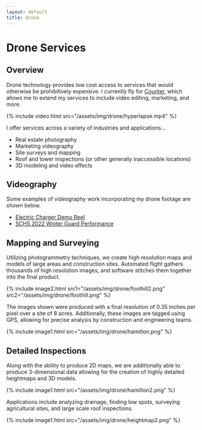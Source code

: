 ```yaml
---
layout: default
title: drone
---
```


# Drone Services

## Overview

Drone technology provides low cost access to services that would otherwise be prohibitively expensive. I currently fly for [Counter](https://madebycounter.com/), which allows me to extend my services to include video editing, marketing, and more.

{% include video.html src="/assets/img/drone/hyperlapse.mp4" %}

I offer services across a variety of industries and applications...
- Real estate photography
- Marketing videography
- Site surveys and mapping
- Roof and tower inspections (or other generally inaccessible locations)
- 3D modeling and video effects

## Videography

Some examples of videography work incorporating my drone footage are shown below.
- [Electric Charger Demo Reel](https://www.youtube.com/watch?v=DFJX3x63Eao)
- [SCHS 2022 Winter Guard Performance](https://www.youtube.com/watch?v=PdyyDYyhaUk)

## Mapping and Surveying

Utilizing photogrammetry techniques, we create high resolution maps and models of
large areas and construction sites. Automated flight gathers thousands of high resolution
images, and software stitches them together into the final product.

{% include image2.html src1="/assets/img/drone/foothill2.png" src2="/assets/img/drone/foothill.png" %}

The images shown were produced with a final resolution of 0.35 inches per pixel over a site of 8 acres. Additionally, these images are tagged using GPS, allowing for precise analysis by construction and engineering teams.

{% include image1.html src="/assets/img/drone/hamilton.png" %}

## Detailed Inspections

Along with the ability to produce 2D maps, we are additionally able to produce 3-dimensional data allowing for the creation of highly detailed heightmaps and 3D models.

{% include image1.html src="/assets/img/drone/hamilton2.png" %}

Applications include analyzing drainage, finding low spots, surveying agricultural sites, and large scale roof inspections.

{% include image1.html src="/assets/img/drone/heightmap2.png" %}